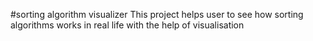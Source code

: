 #sorting algorithm visualizer
This project helps user to see how sorting algorithms works in real life with the help of visualisation
